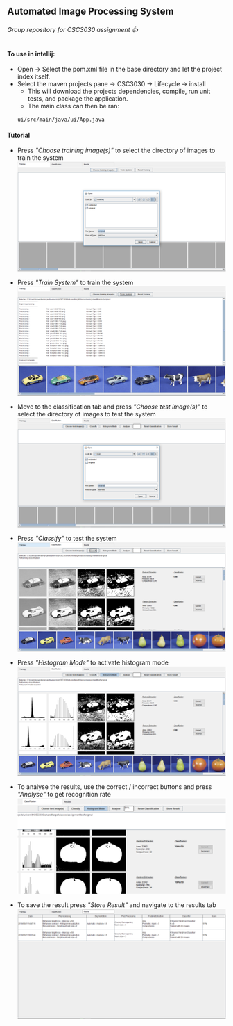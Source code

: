 ## Automated Image Processing System
###### Group repository for CSC3030 assignment :+1:

#### To use in intellij:
* Open -> Select the pom.xml file in the base directory and let the project index itself.
* Select the maven projects pane -> CSC3030 -> Lifecycle -> install
  * This will download the projects dependencies, compile, run unit tests, and package the application.
  * The main class can then be ran:
  ```
  ui/src/main/java/ui/App.java
  ```

#### Tutorial
* Press *"Choose training image(s)"* to select the directory of images to train the system
![Image1](tutorial/directory_selection.PNG "Training directory selection")

* Press *"Train System"* to train the system
![Image2](tutorial/training.PNG "Training")

* Move to the classification tab and press *"Choose test image(s)"* to select the directory of images to test the system
![Image3](tutorial/directory_selection2.PNG "Test directory selection")

* Press *"Classify"* to test the system
![Image4](tutorial/classification.PNG "Classification")

* Press *"Histogram Mode"* to activate histogram mode
![Image5](tutorial/histogram_mode.PNG "Histogram mode")

* To analyse the results, use the correct / incorrect buttons and press *"Analyse"* to get recognition rate
![Image6](tutorial/analysis.PNG "Recognition Rate")

* To save the result press *"Store Result"* and navigate to the results tab
![Image7](tutorial/results.PNG "Results")